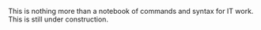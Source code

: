 This is nothing more than a notebook of commands and syntax for IT work. This is still under construction.
